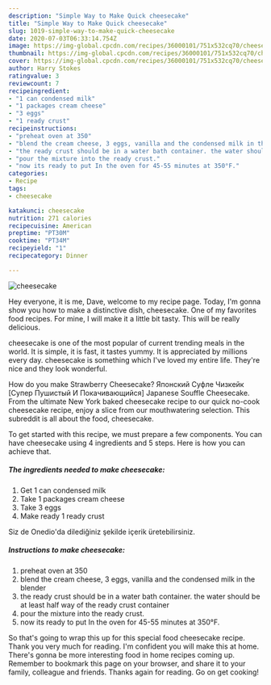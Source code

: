 ```yaml
---
description: "Simple Way to Make Quick cheesecake"
title: "Simple Way to Make Quick cheesecake"
slug: 1019-simple-way-to-make-quick-cheesecake
date: 2020-07-03T06:33:14.754Z
image: https://img-global.cpcdn.com/recipes/36000101/751x532cq70/cheesecake-recipe-main-photo.jpg
thumbnail: https://img-global.cpcdn.com/recipes/36000101/751x532cq70/cheesecake-recipe-main-photo.jpg
cover: https://img-global.cpcdn.com/recipes/36000101/751x532cq70/cheesecake-recipe-main-photo.jpg
author: Harry Stokes
ratingvalue: 3
reviewcount: 7
recipeingredient:
- "1 can condensed milk"
- "1 packages cream cheese"
- "3 eggs"
- "1 ready crust"
recipeinstructions:
- "preheat oven at 350"
- "blend the cream cheese, 3 eggs, vanilla and the condensed milk in the blender"
- "the ready crust should be in a water bath container. the water should be at least half way of the ready crust container"
- "pour the mixture into the ready crust."
- "now its ready to put In the oven for 45-55 minutes at 350°F."
categories:
- Recipe
tags:
- cheesecake

katakunci: cheesecake 
nutrition: 271 calories
recipecuisine: American
preptime: "PT30M"
cooktime: "PT34M"
recipeyield: "1"
recipecategory: Dinner

---
```



![cheesecake](https://img-global.cpcdn.com/recipes/36000101/751x532cq70/cheesecake-recipe-main-photo.jpg)

Hey everyone, it is me, Dave, welcome to my recipe page. Today, I'm gonna show you how to make a distinctive dish, cheesecake. One of my favorites food recipes. For mine, I will make it a little bit tasty. This will be really delicious.

cheesecake is one of the most popular of current trending meals in the world. It is simple, it is fast, it tastes yummy. It is appreciated by millions every day. cheesecake is something which I've loved my entire life. They're nice and they look wonderful.

How do you make Strawberry Cheesecake? Японский Суфле Чизкейк [Супер Пушистый И Покачивающийся] Japanese Souffle Cheesecake. From the ultimate New York baked cheesecake recipe to our quick no-cook cheesecake recipe, enjoy a slice from our mouthwatering selection. This subreddit is all about the food, cheesecake.


To get started with this recipe, we must prepare a few components. You can have cheesecake using 4 ingredients and 5 steps. Here is how you can achieve that.

<!--inarticleads1-->

##### The ingredients needed to make cheesecake:

1. Get 1 can condensed milk
1. Take 1 packages cream cheese
1. Take 3 eggs
1. Make ready 1 ready crust


Siz de Onedio&#39;da dilediğiniz şekilde içerik üretebilirsiniz. 

<!--inarticleads2-->

##### Instructions to make cheesecake:

1. preheat oven at 350
1. blend the cream cheese, 3 eggs, vanilla and the condensed milk in the blender
1. the ready crust should be in a water bath container. the water should be at least half way of the ready crust container
1. pour the mixture into the ready crust.
1. now its ready to put In the oven for 45-55 minutes at 350°F.




So that's going to wrap this up for this special food cheesecake recipe. Thank you very much for reading. I'm confident you will make this at home. There's gonna be more interesting food in home recipes coming up. Remember to bookmark this page on your browser, and share it to your family, colleague and friends. Thanks again for reading. Go on get cooking!

